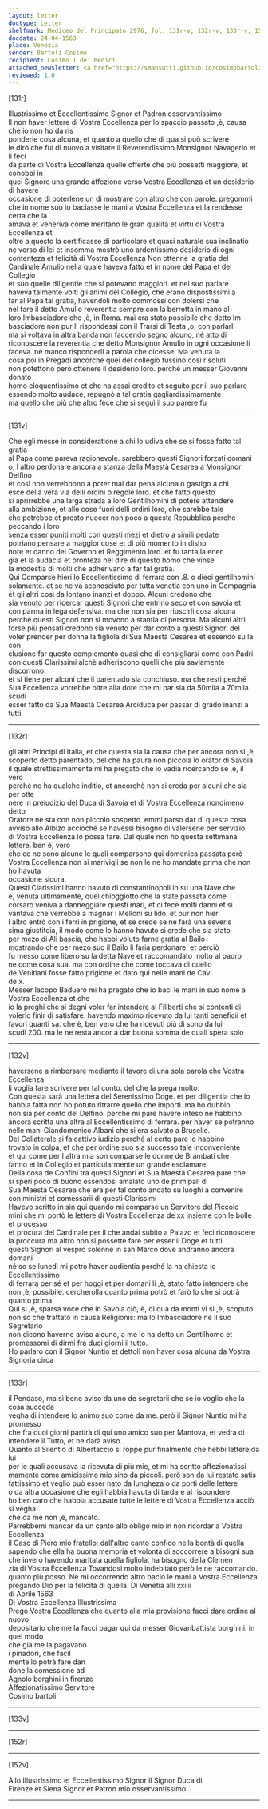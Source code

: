 ```yaml
---
layout: letter
doctype: Letter
shelfmark: Mediceo del Principato 2976, fol. 131r-v, 132r-v, 133r-v, 152r-v
docdate: 24-04-1563
place: Venezia
sender: Bartoli Cosimo
recipient: Cosimo I de' Medici
attached_newsletter: <a href="https://smansutti.github.io/cosimobartoli/texts/3079_031/">3079_031</a>
reviewed: 1.0
---
```


[131r]  
  
  
  
Illustrissimo et Eccellentissimo Signor et Padron osservantissimo  
Il non haver lettere di Vostra Eccellenza per lo spaccio passato ,è, causa che io non ho da ris  
ponderle cosa alcuna, et quanto a quello che di qua si può scrivere  
le dirò che fui di nuovo a visitare il Reverendissimo Monsignor Navagerio et li feci  
da parte di Vostra Eccellenza quelle offerte che più possetti maggiore, et conobbi in  
quei Signore una grande affezione verso Vostra Eccellenza et un desiderio di havere  
occasione di poterlene un dì mostrare con altro che con parole. pregommi  
che in nome suo io baciasse le mani a Vostra Eccellenza et la rendesse certa che la  
amava et veneriva come meritano le gran qualità et virtù di Vostra Eccellenza et  
oltre a questo la certificasse di particolare et quasi naturale sua inclinatio  
ne verso di lei et insomma mostrò uno ardentissimo desiderio di ogni  
contenteza et felicità di Vostra Eccellenza	Non ottenne la gratia del  
Cardinale Amulio nella quale haveva fatto et in nome del Papa et del Collegio  
et suo quelle diligentie che si potevano maggiori. et nel suo parlare  
haveva talmente volti gli animi del Collegio, che erano dispostissimi a  
far al Papa tal gratia, havendoli molto commossi con dolersi che  
nel fare il detto Amulio reverentia sempre con la berretta in mano al  
loro Imbasciadore che ,è, in Roma. mai era stato possibile che detto Im  
basciadore non pur li rispondessi con il Trarsi di Testa ,o, con parlarli  
ma si voltava in altra banda non faccendo segno alcuno, né atto di  
riconoscere la reverentia che detto Monsignor Amulio in ogni occasione li  
faceva. né manco risponderli a parola che dicesse.	Ma venuta la  
cosa poi in Pregadi ancorché quei del collegio fussino così risoluti  
non potettono però ottenere il desiderio loro. perché un messer Giovanni donato  
homo eloquentissimo et che ha assai credito et seguito per il suo parlare  
essendo molto audace, repugnò a tal gratia gagliardissimamente  
ma quello che più che altro fece che si seguì il suo parere fu  
  
---  

[131v]  
  
  
Che egli messe in consideratione a chi lo udiva che se si fosse fatto tal gratia  
al Papa come pareva ragionevole. sarebbero questi Signori forzati domani  
o, l altro perdonare ancora a stanza della Maestà Cesarea a Monsignor Delfino  
et così non verrebbono a poter mai dar pena alcuna o gastigo a chi  
esce della vera via delli ordini o regole loro. et che fatto questo  
si aprirrebbe una larga strada a loro Gentilhomini di potere attendere  
alla ambizione, et alle cose fuori delli ordini loro, che sarebbe tale  
che potrebbe et presto nuocer non poco a questa Repubblica perché peccando i loro  
senza esser puniti molti con questi mezi et dietro a simili pedate  
potriano pensare a maggior cose et di più momento in disho  
nore et danno del Governo et Reggimento loro. et fu tanta la ener  
gia et la audacia et pronteza nel dire di questo homo che vinse  
la modestia di molti che adherivano a far tal gratia.  
Qui Comparse hieri lo Eccellentissimo di ferrara con .8. o dieci gentilhomini  
solamente. et se ne va sconosciuto per tutta venetia con uno in Compagnia  
et gli altri così da lontano inanzi et doppo. Alcuni credono che  
sia venuto per ricercar questi Signori che entrino seco et con savoia et  
con parma in lega defensiva. ma che non sia per riuscirli cosa alcuna  
perché questi Signori non si movono a stantia di persona. Ma alcuni altri  
forse più pensati credono sia venuto per dar conto a questi Signori del  
voler prender per donna la figliola di Sua Maestà Cesarea et essendo su la con  
clusione far questo complemento quasi che di consigliarsi come con Padri  
con questi Clarissimi alchè adheriscono quelli che più saviamente discorrono.  
et si tiene per alcuni che il parentado sia conchiuso. ma che resti perché  
Sua Eccellenza vorrebbe oltre alla dote che mi par sia da 50mila a 70mila scudi  
esser fatto da Sua Maestà Cesarea Arciduca per passar di grado inanzi a tutti  
  
---  

[132r]  
  
  
gli altri Principi di Italia, et che questa sia la causa che per ancora non si ,è,  
scoperto detto parentado, del che ha paura non piccola lo orator di Savoia  
il quale strettissimamente mi ha pregato che io vadia ricercando se ,è, il vero  
perché ne ha qualche inditio, et ancorchè non si creda per alcuni che sia per otte  
nere in preiudizio del Duca di Savoia et di Vostra Eccellenza nondimeno detto  
Oratore ne sta con non piccolo sospetto. emmi parso dar di questa cosa  
avviso allo Albizo accioché se havessi bisogno di valersene per servizio  
di Vostra Eccellenza lo possa fare. Dal quale non ho questa settimana lettere. ben è, vero  
che ce ne sono alcune le quali comparsono qui domenica passata però  
Vostra Eccellenza non si marivigli se non le ne ho mandate prima che non ho havuta  
occasione sicura.  
Questi Clarissimi hanno havuto di constantinopoli in su una Nave che  
è, venuta ultimamente, quel chioggiotto che la state passata come  
corsaro veniva a danneggiare questi mari, et ci fece molti danni et si  
vantava che verrebbe a magnar i Melloni su lido. et pur non hier  
l altro entrò con i ferri in prigione, et se crede se ne farà una severis  
sima giustitcia, il modo come lo hanno havuto si crede che sia stato  
per mezo di Ali bascia, che habbi voluto farne gratia al Bailo  
mostrando che per mezo suo il Bailo li faria perdonare, et perciò  
fu messo come libero su la detta Nave et raccomandato molto al padro  
ne come cosa sua. ma con ordine che come toccava di quello  
de Venitiani fosse fatto prigione et dato qui nelle mani de Cavi  
de x.  
Messer Iacopo Baduero mi ha pregato che io baci le mani in suo nome a Vostra Eccellenza et che  
io la preghi che si degni voler far intendere al Filiberti che si contenti di  
volerlo finir di satisfare. havendo maximo ricevuto da lui tanti beneficii et  
favori quanti sa. che è, ben vero che ha ricevuti più dì sono da lui  
scudi 200. ma le ne resta ancor a dar buona somma de quali spera solo  
  
---  

[132v]  
  
  
haversene a rimborsare mediante il favore di una sola parola che Vostra Eccellenza  
li voglia fare scrivere per tal conto. del che la prega molto.  
Con questa sarà una lettera del Serenissimo Doge. et per diligentia che io  
habbia fatta non ho potuto ritrarre quello che importi. ma ho dubbio  
non sia per conto del Delfino. perché mi pare havere inteso ne habbino  
ancora scritta una altra al Eccellentissimo di ferrara. per haver se potranno  
nelle mani Giandomenico Albani che si era salvato a Bruselle.  
Del Collaterale si fa cattivo iudizio perché al certo pare lo habbino  
trovato in colpa, et che per ordine suo sia successo tale inconveniente  
et qui come per l altra mia son comparse le donne de Brambati che  
fanno et in Collegio et particularmente un grande esclamare.  
Della cosa de Confini tra questi Signori et Sua Maestà Cesarea pare che  
si speri poco di buono essendosi amalato uno de primipali di  
Sua Maestà Cesarea che era per tal conto andato su luoghi a convenire  
con ministri et comessarii di questi Clarissimi  
Havevo scritto in sin qui quando mi comparse un Servitore del Piccolo  
mini che mi portò le lettere di Vostra Eccellenza de xx insieme con le bolle et processo  
et procura del Cardinale per il che andai subito a Palazo et feci riconoscere  
la proccura ma altro non si possette fare per esser il Doge et tutti  
questi Signori al vespro solenne in san Marco dove andranno ancora domani  
né so se lunedì mi potrò haver audientia perché la ha chiesta lo Eccellentissimo  
di ferrara per sé et per hoggi et per domani li ,è, stato fatto intendere che  
non ,è, possibile. cercherolla quanto prima potrò et farò lo che si potrà quanto prima  
Qui si ,è, sparsa voce che in Savoia ciò, è, di qua da monti vi si ,è, scoputo  
non so che trattato in causa Religionis: ma lo Imbasciadore né il suo Segretario  
non dicono haverne aviso alcuno, a me lo ha detto un Gentilhomo et  
promessomi di dirmi fra duoi giorni il tutto.  
Ho parlaro con il Signor Nuntio et dettoli non haver cosa alcuna da Vostra Signoria circa  
  
---  

[133r]  
  
  
il Pendaso, ma sì bene aviso da uno de segretarii che se io voglio che la cosa succeda  
vegha di intendere lo animo suo come da me. però il Signor Nuntio mi ha promesso  
che fra duoi giorni partirà di qui uno amico suo per Mantova, et vedrà di  
intendere il Tutto, et ne darà aviso.  
Quanto al Silentio di Albertaccio si roppe pur finalmente che hebbi lettere da lui  
per le quali accusava la ricevuta di più mie, et mi ha scritto affezionatissi  
mamente come amicissimo mio sino da piccoli. però son da lui restato satis  
fattissimo et veglio può esser nato da lungheza o da porti delle lettere  
o da altra occasione che egli habbia havuta di tardare al rispondere  
ho ben caro che habbia accusate tutte le lettere di Vostra Eccellenza acciò si vegha  
che da me non ,è, mancato.  
Parrebbemi mancar da un canto allo obligo mio in non ricordar a Vostra Eccellenza  
il Caso di Piero mio fratello; dall'altro canto confido nella bontà di quella  
sapendo che ella ha buona memoria et volontà di soccorrere a bisogni sua  
che invero havendo maritata quella figliola, ha bisogno della Clemen  
zia di Vostra Eccellenza Tovandosi molto indebitato però le ne raccomando.  
quanto più posso. Ne mi occorrendo altro bacio le mani a Vostra Eccellenza  
pregando Dio per la felicità di quella. Di Venetia alli xxiiii  
di Aprile 1563  
Di Vostra Eccellenza Illustrissima  
Prego Vostra Eccellenza che quanto alla mia provisione facci dare ordine al nuovo  
depositario che me la facci pagar qui da messer Giovanbattista borghini. in quel modo  
che già me la pagavano  
i pinadori, che facil  
mente lo potrà fare dan  
done la comessione ad  
Agnolo borghini in firenze  
Affezionatissimo Servitore  
Cosimo bartoli  
  
  
---  

[133v]  
  
  
  
---  

[152r]  
  
  
  
---  

[152v]  
  
  
Allo Illustrissimo et Eccellentissimo Signor il Signor Duca di  
Firenze et Siena Signor et Patron mio osservantissimo  
  
---  

